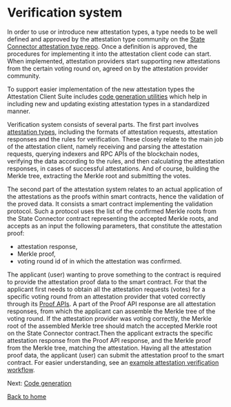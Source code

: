 # Verification system

In order to use or introduce new attestation types, a type needs to be well defined and approved by the attestation type community on the [State Connector attestation type repo](https://github.com/flare-foundation/state-connector-attestation-types). Once a definition is approved, the procedures for implementing it into the attestation client code can start. When implemented, attestation providers start supporting new attestations from the certain voting round on, agreed on by the attestation provider community.

To support easier implementation of the new attestation types the Attestation Client Suite includes [code generation utilities](./code-generation.md) which help in including new and updating existing attestation types in a standardized manner.

Verification system consists of several parts. The first part involves [attestation types](https://github.com/flare-foundation/state-connector-attestation-types), including the formats of attestation requests, attestation responses and the rules for verification. These closely relate to the main job of the attestation client, namely receiving and parsing the attestation requests, querying indexers and RPC APIs of the blockchain nodes, verifying the data according to the rules, and then calculating the attestation responses, in cases of successful attestations. And of course, building the Merkle tree, extracting the Merkle root and submitting the votes.

The second part of the attestation system relates to an actual application of the attestations as the proofs within smart contracts, hence the validation of the proved data. It consists a smart contract implementing the validation protocol. Such a protocol uses the list of the confirmed Merkle roots from the State Connector contract representing the accepted Merkle roots, and accepts as an input the following parameters, that constitute the attestation proof:
- attestation response,
- Merkle proof,
- voting round id of in which the attestation was confirmed.

The applicant (user) wanting to prove something to the contract is required to provide the attestation proof data to the smart contract. For that the applicant first needs to obtain all the attestation requests (votes) for a specific voting round from an attestation provider that voted correctly through its [Proof APIs](proof-api.md). A part of the Proof API response are all attestation responses, from which the applicant can assemble the Merkle tree of the voting round. If the attestation provider was voting correctly, the Merkle root of the assembled Merkle tree should match the accepted Merkle root on the State Connector contract.Then the applicant extracts the specific attestation response from the Proof API response, and the Merkle proof from the Merkle tree, matching the attestation. Having all the attestation proof data, the applicant (user) can submit the attestation proof to the smart contract. For easier understanding, see an [example attestation verification workflow](./verification-workflow.md).

Next: [Code generation](./code-generation.md)

[Back to home](../README.md)
